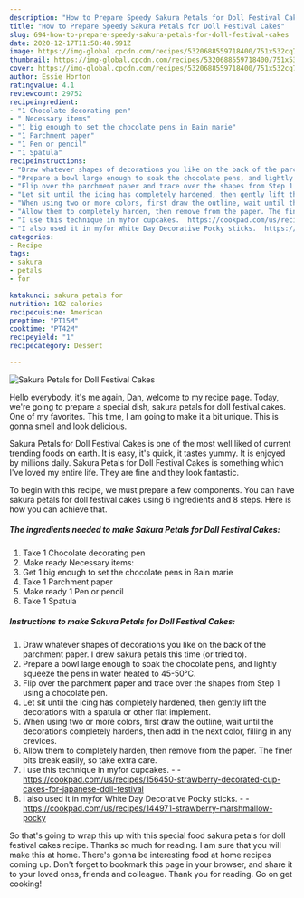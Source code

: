 ```yaml
---
description: "How to Prepare Speedy Sakura Petals for Doll Festival Cakes"
title: "How to Prepare Speedy Sakura Petals for Doll Festival Cakes"
slug: 694-how-to-prepare-speedy-sakura-petals-for-doll-festival-cakes
date: 2020-12-17T11:58:48.991Z
image: https://img-global.cpcdn.com/recipes/5320688559718400/751x532cq70/sakura-petals-for-doll-festival-cakes-recipe-main-photo.jpg
thumbnail: https://img-global.cpcdn.com/recipes/5320688559718400/751x532cq70/sakura-petals-for-doll-festival-cakes-recipe-main-photo.jpg
cover: https://img-global.cpcdn.com/recipes/5320688559718400/751x532cq70/sakura-petals-for-doll-festival-cakes-recipe-main-photo.jpg
author: Essie Horton
ratingvalue: 4.1
reviewcount: 29752
recipeingredient:
- "1 Chocolate decorating pen"
- " Necessary items"
- "1 big enough to set the chocolate pens in Bain marie"
- "1 Parchment paper"
- "1 Pen or pencil"
- "1 Spatula"
recipeinstructions:
- "Draw whatever shapes of decorations you like on the back of the parchment paper. I drew sakura petals this time (or tried to)."
- "Prepare a bowl large enough to soak the chocolate pens, and lightly squeeze the pens in water heated to 45-50℃."
- "Flip over the parchment paper and trace over the shapes from Step 1 using a chocolate pen."
- "Let sit until the icing has completely hardened, then gently lift the decorations with a spatula or other flat implement."
- "When using two or more colors, first draw the outline, wait until the decorations completely hardens, then add in the next color, filling in any crevices."
- "Allow them to completely harden, then remove from the paper. The finer bits break easily, so take extra care."
- "I use this technique in myfor cupcakes.  https://cookpad.com/us/recipes/156450-strawberry-decorated-cup-cakes-for-japanese-doll-festival"
- "I also used it in myfor White Day Decorative Pocky sticks.  https://cookpad.com/us/recipes/144971-strawberry-marshmallow-pocky"
categories:
- Recipe
tags:
- sakura
- petals
- for

katakunci: sakura petals for 
nutrition: 102 calories
recipecuisine: American
preptime: "PT15M"
cooktime: "PT42M"
recipeyield: "1"
recipecategory: Dessert

---
```



![Sakura Petals for Doll Festival Cakes](https://img-global.cpcdn.com/recipes/5320688559718400/751x532cq70/sakura-petals-for-doll-festival-cakes-recipe-main-photo.jpg)

Hello everybody, it's me again, Dan, welcome to my recipe page. Today, we're going to prepare a special dish, sakura petals for doll festival cakes. One of my favorites. This time, I am going to make it a bit unique. This is gonna smell and look delicious.

Sakura Petals for Doll Festival Cakes is one of the most well liked of current trending foods on earth. It is easy, it's quick, it tastes yummy. It is enjoyed by millions daily. Sakura Petals for Doll Festival Cakes is something which I've loved my entire life. They are fine and they look fantastic.




To begin with this recipe, we must prepare a few components. You can have sakura petals for doll festival cakes using 6 ingredients and 8 steps. Here is how you can achieve that.

<!--inarticleads1-->

##### The ingredients needed to make Sakura Petals for Doll Festival Cakes:

1. Take 1 Chocolate decorating pen
1. Make ready  Necessary items:
1. Get 1 big enough to set the chocolate pens in Bain marie
1. Take 1 Parchment paper
1. Make ready 1 Pen or pencil
1. Take 1 Spatula




<!--inarticleads2-->

##### Instructions to make Sakura Petals for Doll Festival Cakes:

1. Draw whatever shapes of decorations you like on the back of the parchment paper. I drew sakura petals this time (or tried to).
1. Prepare a bowl large enough to soak the chocolate pens, and lightly squeeze the pens in water heated to 45-50℃.
1. Flip over the parchment paper and trace over the shapes from Step 1 using a chocolate pen.
1. Let sit until the icing has completely hardened, then gently lift the decorations with a spatula or other flat implement.
1. When using two or more colors, first draw the outline, wait until the decorations completely hardens, then add in the next color, filling in any crevices.
1. Allow them to completely harden, then remove from the paper. The finer bits break easily, so take extra care.
1. I use this technique in myfor cupcakes. -  - https://cookpad.com/us/recipes/156450-strawberry-decorated-cup-cakes-for-japanese-doll-festival
1. I also used it in myfor White Day Decorative Pocky sticks. -  - https://cookpad.com/us/recipes/144971-strawberry-marshmallow-pocky




So that's going to wrap this up with this special food sakura petals for doll festival cakes recipe. Thanks so much for reading. I am sure that you will make this at home. There's gonna be interesting food at home recipes coming up. Don't forget to bookmark this page in your browser, and share it to your loved ones, friends and colleague. Thank you for reading. Go on get cooking!
